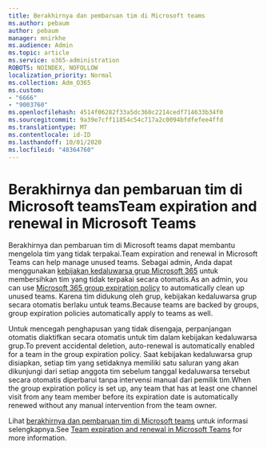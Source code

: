 ```yaml
---
title: Berakhirnya dan pembaruan tim di Microsoft teams
ms.author: pebaum
author: pebaum
manager: mnirkhe
ms.audience: Admin
ms.topic: article
ms.service: o365-administration
ROBOTS: NOINDEX, NOFOLLOW
localization_priority: Normal
ms.collection: Adm_O365
ms.custom:
- "6666"
- "9003760"
ms.openlocfilehash: 4514f06282f33a5dc360c2214cedf714633b34f0
ms.sourcegitcommit: 9a39e7cff11854c54c717a2c0094bfdfefee4ffd
ms.translationtype: MT
ms.contentlocale: id-ID
ms.lasthandoff: 10/01/2020
ms.locfileid: "48364760"
---
```

# <a name="team-expiration-and-renewal-in-microsoft-teams"></a><span data-ttu-id="5bb07-102">Berakhirnya dan pembaruan tim di Microsoft teams</span><span class="sxs-lookup"><span data-stu-id="5bb07-102">Team expiration and renewal in Microsoft Teams</span></span>

<span data-ttu-id="5bb07-103">Berakhirnya dan pembaruan tim di Microsoft teams dapat membantu mengelola tim yang tidak terpakai.</span><span class="sxs-lookup"><span data-stu-id="5bb07-103">Team expiration and renewal in Microsoft Teams can help manage unused teams.</span></span> <span data-ttu-id="5bb07-104">Sebagai admin, Anda dapat menggunakan  [kebijakan kedaluwarsa grup Microsoft 365](https://docs.microsoft.com/microsoft-365/admin/create-groups/office-365-groups-expiration-policy)  untuk membersihkan tim yang tidak terpakai secara otomatis.</span><span class="sxs-lookup"><span data-stu-id="5bb07-104">As an admin, you can use  [Microsoft 365 group expiration policy](https://docs.microsoft.com/microsoft-365/admin/create-groups/office-365-groups-expiration-policy)  to automatically clean up unused teams.</span></span> <span data-ttu-id="5bb07-105">Karena tim didukung oleh grup, kebijakan kedaluwarsa grup secara otomatis berlaku untuk teams.</span><span class="sxs-lookup"><span data-stu-id="5bb07-105">Because teams are backed by groups, group expiration policies automatically apply to teams as well.</span></span>

<span data-ttu-id="5bb07-106">Untuk mencegah penghapusan yang tidak disengaja, perpanjangan otomatis diaktifkan secara otomatis untuk tim dalam kebijakan kedaluwarsa grup.</span><span class="sxs-lookup"><span data-stu-id="5bb07-106">To prevent accidental deletion, auto-renewal is automatically enabled for a team in the group expiration policy.</span></span> <span data-ttu-id="5bb07-107">Saat kebijakan kedaluwarsa grup disiapkan, setiap tim yang setidaknya memiliki satu saluran yang akan dikunjungi dari setiap anggota tim sebelum tanggal kedaluwarsa tersebut secara otomatis diperbarui tanpa intervensi manual dari pemilik tim.</span><span class="sxs-lookup"><span data-stu-id="5bb07-107">When the group expiration policy is set up, any team that has at least one channel visit from any team member before its expiration date is automatically renewed without any manual intervention from the team owner.</span></span>  

<span data-ttu-id="5bb07-108">Lihat  [berakhirnya dan pembaruan tim di Microsoft teams](https://docs.microsoft.com/microsoftteams/team-expiration-renewal)  untuk informasi selengkapnya.</span><span class="sxs-lookup"><span data-stu-id="5bb07-108">See  [Team expiration and renewal in Microsoft Teams](https://docs.microsoft.com/microsoftteams/team-expiration-renewal)  for more information.</span></span>
